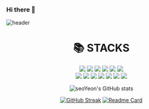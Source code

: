 ### Hi there 👋

![header](https://capsule-render.vercel.app/api?type=wave&color=EDD5F8&height=300&text=Hello%20I'm%20Seo%20Yeon&fontSize=50&fontColor=000000&animation=scaleIn)

<div align=center><h1>📚 STACKS</h1></div>

<div align=center> 
<img src="https://img.shields.io/badge/Java-007396?style=flat-square&logo=java&logoColor=white"> 
<img src="https://img.shields.io/badge/C++-00599C?style=flat-square&logo=c%2B%2B&logoColor=white">
<img src="https://img.shields.io/badge/HTML5-E34F26?style=flat-square&logo=html5&logoColor=white"> 
<img src="https://img.shields.io/badge/CSS-1572B6?style=flat-square&logo=css3&logoColor=white"> 
<img src="https://img.shields.io/badge/Javascript-F7DF1E?style=flat-square&logo=javascript&logoColor=black"> 
<img src="https://img.shields.io/badge/Oracle-F80000?style=flat-square&logo=oracle&logoColor=white"> 
<br>
<img src="https://img.shields.io/badge/Mysql-4479A1?style=flat-square&logo=mysql&logoColor=white">
<img src="https://img.shields.io/badge/React-61DAFB?style=flat-square&logo=react&logoColor=black"> 
<img src="https://img.shields.io/badge/Spring-6DB33F?style=flat-square&logo=spring&logoColor=white"> 
<img src="https://img.shields.io/badge/C-A8B9CC?style=flat-square&logo=C&logoColor=white"> 
<img src="https://img.shields.io/badge/Android-3DDC84?style=flat-square&logo=Android&logoColor=white"> 
<img src="https://img.shields.io/badge/php-777BB4?style=flat-square&logo=php&logoColor=white"> 
<img src="https://img.shields.io/badge/C%23-239120?style=flat-square&logo=Csharp&logoColor=white"> 

<br>
  
![seoYeon's GitHub stats](https://github-readme-stats.vercel.app/api?username=yoon-seo-yeon&show_icons=true&theme=buefy)
  
<!--most language-->
<!--[![Top Langs](https://github-readme-stats.vercel.app/api/top-langs/?username=yoon-seo-yeon&layout=compact)](https://github.com/yoon-seo-yeon/github-readme-stats)-->
[![GitHub Streak](https://github-readme-streak-stats.herokuapp.com/?user=yoon-seo-yeon&theme=default&ring=E1CEEE&fire=CB89F6&currStreakLabel=CB89F6)](https://git.io/streak-stats)
[![Readme Card](https://github-readme-stats.vercel.app/api/pin/?username=yoon-seo-yeon&repo=github-readme-stats)](https://github.com/yoon-seo-yeon/github-readme-stats)
